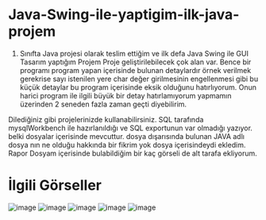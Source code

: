 # Java-Swing-ile-yaptigim-ilk-java-projem
1. Sınıfta Java projesi olarak teslim ettiğim ve ilk defa Java Swing ile GUI Tasarım yaptığım Projem
Proje geliştirilebilecek çok alan var. Bence bir programı program yapan içerisinde bulunan detaylardır örnek verilmek gerekrise sayı istenilen yere char değer girilmesinin engellenmesi gibi bu küçük detaylar bu program içerisinde eksik olduğunu hatırlıyorum. Onun harici program ile ilgili büyük bir detay hatırlamıyorum yapmamın üzerinden 2 seneden fazla zaman geçti diyebilirim.

Dilediğiniz gibi projelerinizde kullanabilirsiniz. 
SQL tarafında mysqlWorkbench ile hazırlanıldığı ve  SQL exportunun var olmadığı yazıyor. belki dosyalar içerisinde mevcuttur. dosya dışarısında bulunan JAVA adlı dosya nın ne olduğu hakkında bir fikrim yok dosya içerisindeydi ekledim.
Rapor Dosyam içerisinde bulabildiğim bir kaç görseli de alt tarafa ekliyorum.
# İlgili Görseller

![image](https://github.com/SeymenSurucuu/Java-Swing-ile-yaptigim-ilk-java-projem/assets/131146184/528e5d67-4490-4986-b2a0-26d9242b1071)
![image](https://github.com/SeymenSurucuu/Java-Swing-ile-yaptigim-ilk-java-projem/assets/131146184/f1f2fe44-f6dc-46f4-b38a-b221c8d2b1e7)
![image](https://github.com/SeymenSurucuu/Java-Swing-ile-yaptigim-ilk-java-projem/assets/131146184/e4289019-be3f-4e91-9742-6f9be9267b4d)
![image](https://github.com/SeymenSurucuu/Java-Swing-ile-yaptigim-ilk-java-projem/assets/131146184/7a67c252-bd29-4180-ae79-98d16c7716d1)
![image](https://github.com/SeymenSurucuu/Java-Swing-ile-yaptigim-ilk-java-projem/assets/131146184/bd2790c9-be9a-4bab-a685-daf719fad2b3)
